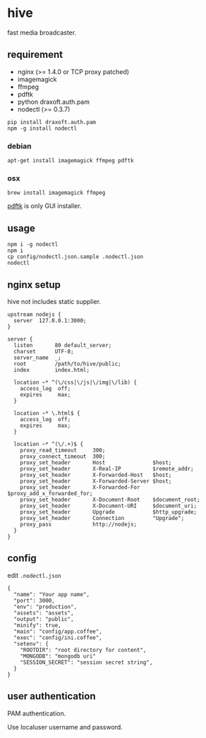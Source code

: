 # hive

  fast media broadcaster.

## requirement

* nginx (>= 1.4.0 or TCP proxy patched)
* imagemagick
* ffmpeg
* pdftk
* python draxoft.auth.pam
* nodectl (>= 0.3.7)

```
pip install draxoft.auth.pam
npm -g install nodectl
```

### debian

```
apt-get install imagemagick ffmpeg pdftk
```

### osx
```
brew install imagemagick ffmpeg
```

[pdftk](http://www.pdflabs.com/tools/pdftk-the-pdf-toolkit/) is only GUI installer.


## usage

```
npm i -g nodectl
npm i
cp config/nodectl.json.sample .nodectl.json
nodectl
```

## nginx setup

hive not includes static supplier.

```
upstream nodejs {
  server  127.0.0.1:3000;
}

server {
  listen       80 default_server;
  charset      UTF-8;
  server_name  _;
  root         /path/to/hive/public;
  index        index.html;

  location ~* ^(\/css|\/js|\/img|\/lib) {
    access_log  off;
    expires     max;
  }

  location ~* \.html$ {
    access_log  off;
    expires     max;
  }

  location ~* ^(\/.+)$ {
    proxy_read_timeout     300;
    proxy_connect_timeout  300;
    proxy_set_header       Host               $host;
    proxy_set_header       X-Real-IP          $remote_addr;
    proxy_set_header       X-Forwarded-Host   $host;
    proxy_set_header       X-Forwarded-Server $host;
    proxy_set_header       X-Forwarded-For    $proxy_add_x_forwarded_for;
    proxy_set_header       X-Document-Root    $document_root;
    proxy_set_header       X-Document-URI     $document_uri;
    proxy_set_header       Upgrade            $http_upgrade;
    proxy_set_header       Connection         "Upgrade";
    proxy_pass             http://nodejs;
  }
}
```

## config

edit `.nodectl.json`

```
{
  "name": "Your app name",
  "port": 3000,
  "env": "production",
  "assets": "assets",
  "output": "public",
  "minify": true,
  "main": "config/app.coffee",
  "exec": "config/ini.coffee",
  "setenv": {
    "ROOTDIR": "root directory for content",
    "MONGODB": "mongodb uri"
    "SESSION_SECRET": "session secret string",
  }
}
```

## user authentication

PAM authentication.

Use localuser username and password.

